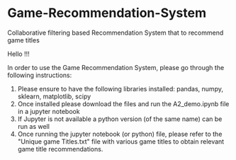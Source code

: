 # Game-Recommendation-System
Collaborative filtering based Recommendation System that to recommend game titles

Hello !!!

In order to use the Game Recommendation System, please go through the following instructions:

1) Please ensure to have the following libraries installed: pandas, numpy, sklearn, matplotlib, scipy
2) Once installed please download the files and run the A2_demo.ipynb file in a jupyter notebook 
3) If Jupyter is not available a python version (of the same name) can be run as well
4) Once running the jupyter notebook (or python) file, please refer to the "Unique game Titles.txt" file with various game titles to obtain relevant game title recommendations. 
